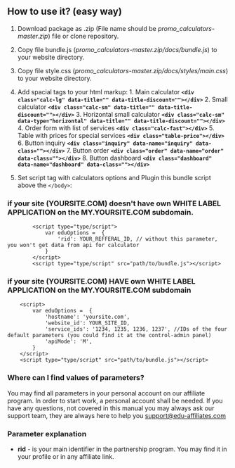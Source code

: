 ## How to use it? (easy way)

1. Download package as .zip (File name should be _promo_calculators-master.zip_) file or clone repository.  
2. Copy file bundle.js (_promo_calculators-master.zip/docs/bundle.js_) to your website directory.
3. Copy file style.css (_promo_calculators-master.zip/docs/styles/main.css_) to your website directory.
4. Add spacial tags to your html markup:
       1. Main calculator __```<div class="calc-lg" data-title="" data-title-discount=""></div>```__
       2. Small calculator __```<div class="calc-sm" data-title="" data-title-discount=""></div>```__
       3. Horizontal small calculator __```<div class="calc-sm" data-type="horizontal" data-title="" data-title-discount=""></div>```__
       4. Order form with list of services __```<div class="calc-fast"></div>```__
       5. Table with prices for special services __```<div class="table-price"></div>```__
       6. Button inquiry __```<div class="inquiry" data-name="inquiry" data-class=""></div>```__
       7. Button order __```<div class="order" data-name="order" data-class=""></div>```__
       8. Button dashboard __```<div class="dashboard" data-name="dashboard" data-class=""></div>```__
        
5. Set script tag with calculators options and Plugin this bundle script above the ```</body>```:

### if your site (YOURSITE.COM) **doesn't** have own WHITE LABEL APPLICATION on the MY.YOURSITE.COM subdomain.

```
        <script type="type/script">
            var eduOptions =  {
                'rid': YOUR_REFFERAL_ID, // without this parameter, you won't get data from api for calculator
            }
        </script>
        <script type="type/script" src="path/to/bundle.js"></script>
```


### if your site (YOURSITE.COM)  **HAVE** own WHITE LABEL APPLICATION on the MY.YOURSITE.COM subdomain


```
    <script>
        var eduOptions =  {
            'hostname': 'yoursite.com',
            'website_id': YOUR_SITE_ID,
            'service_ids': '1234, 1235, 1236, 1237', //IDs of the four default parameters (you could find it at the control-admin panel)
            'apiMode': 'M', 
        }
    </script>
    <script type="type/script" src="path/to/bundle.js"></script>
```


### Where can I find values of parameters?

You may find all parameters in your personal account on our affiliate program. In order to start work, a personal account shall be needed. If you have any questions, not covered in this manual you may always ask our support team, they are always here to help you [support@edu-affiliates.com](mailto:support@edu-affiliates.com)

### Parameter explanation

- **rid** - is your main identifier in the partnership program. You may find it in your profile or in any affiliate link.